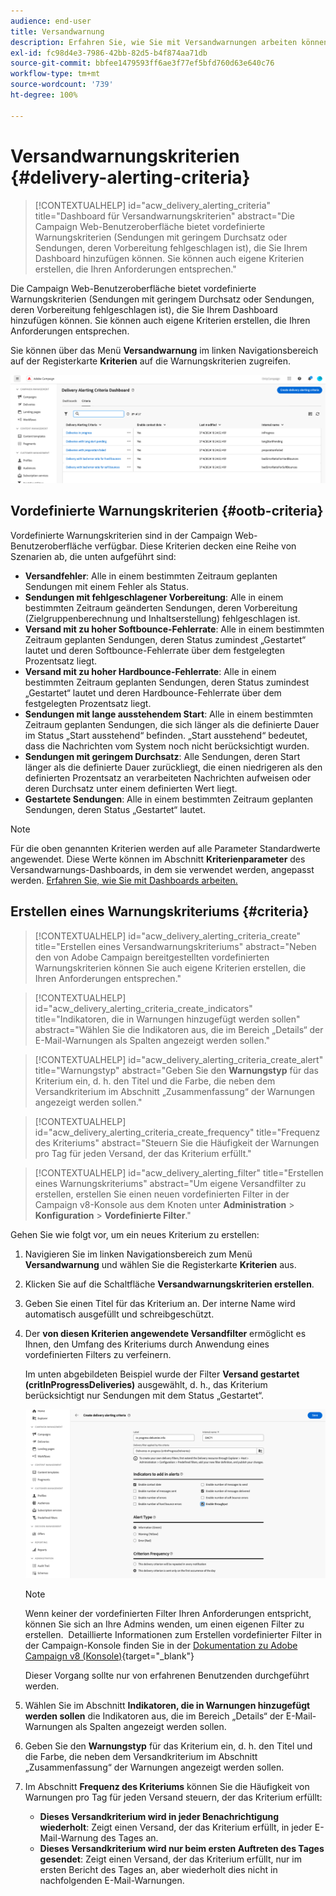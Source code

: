 ```yaml
---
audience: end-user
title: Versandwarnung
description: Erfahren Sie, wie Sie mit Versandwarnungen arbeiten können.
exl-id: fc98d4e3-7986-42bb-82d5-b4f874aa71db
source-git-commit: bbfee1479593ff6ae3f77ef5bfd760d63e640c76
workflow-type: tm+mt
source-wordcount: '739'
ht-degree: 100%

---
```


# Versandwarnungskriterien {#delivery-alerting-criteria}

>[!CONTEXTUALHELP]
>id="acw_delivery_alerting_criteria"
>title="Dashboard für Versandwarnungskriterien"
>abstract="Die Campaign Web-Benutzeroberfläche bietet vordefinierte Warnungskriterien (Sendungen mit geringem Durchsatz oder Sendungen, deren Vorbereitung fehlgeschlagen ist), die Sie Ihrem Dashboard hinzufügen können. Sie können auch eigene Kriterien erstellen, die Ihren Anforderungen entsprechen."

Die Campaign Web-Benutzeroberfläche bietet vordefinierte Warnungskriterien (Sendungen mit geringem Durchsatz oder Sendungen, deren Vorbereitung fehlgeschlagen ist), die Sie Ihrem Dashboard hinzufügen können. Sie können auch eigene Kriterien erstellen, die Ihren Anforderungen entsprechen.

Sie können über das Menü **Versandwarnung** im linken Navigationsbereich auf der Registerkarte **Kriterien** auf die Warnungskriterien zugreifen.

![](assets/alerting-criteria-list.png)

## Vordefinierte Warnungskriterien {#ootb-criteria}

Vordefinierte Warnungskriterien sind in der Campaign Web-Benutzeroberfläche verfügbar. Diese Kriterien decken eine Reihe von Szenarien ab, die unten aufgeführt sind:

* **Versandfehler**: Alle in einem bestimmten Zeitraum geplanten Sendungen mit einem Fehler als Status.
* **Sendungen mit fehlgeschlagener Vorbereitung**: Alle in einem bestimmten Zeitraum geänderten Sendungen, deren Vorbereitung (Zielgruppenberechnung und Inhaltserstellung) fehlgeschlagen ist.
* **Versand mit zu hoher Softbounce-Fehlerrate**: Alle in einem bestimmten Zeitraum geplanten Sendungen, deren Status zumindest „Gestartet“ lautet und deren Softbounce-Fehlerrate über dem festgelegten Prozentsatz liegt.
* **Versand mit zu hoher Hardbounce-Fehlerrate**: Alle in einem bestimmten Zeitraum geplanten Sendungen, deren Status zumindest „Gestartet“ lautet und deren Hardbounce-Fehlerrate über dem festgelegten Prozentsatz liegt.
* **Sendungen mit lange ausstehendem Start**: Alle in einem bestimmten Zeitraum geplanten Sendungen, die sich länger als die definierte Dauer im Status „Start ausstehend“ befinden. „Start ausstehend“ bedeutet, dass die Nachrichten vom System noch nicht berücksichtigt wurden.
* **Sendungen mit geringem Durchsatz**: Alle Sendungen, deren Start länger als die definierte Dauer zurückliegt, die einen niedrigeren als den definierten Prozentsatz an verarbeiteten Nachrichten aufweisen oder deren Durchsatz unter einem definierten Wert liegt.
* **Gestartete Sendungen**: Alle in einem bestimmten Zeitraum geplanten Sendungen, deren Status „Gestartet“ lautet.

>[!NOTE]
>
>Für die oben genannten Kriterien werden auf alle Parameter Standardwerte angewendet. Diese Werte können im Abschnitt **Kriterienparameter** des Versandwarnungs-Dashboards, in dem sie verwendet werden, angepasst werden. [Erfahren Sie, wie Sie mit Dashboards arbeiten.](../msg/delivery-alerting-dashboards.md)

## Erstellen eines Warnungskriteriums {#criteria}

>[!CONTEXTUALHELP]
>id="acw_delivery_alerting_criteria_create"
>title="Erstellen eines Versandwarnungskriteriums"
>abstract="Neben den von Adobe Campaign bereitgestellten vordefinierten Warnungskriterien können Sie auch eigene Kriterien erstellen, die Ihren Anforderungen entsprechen."

>[!CONTEXTUALHELP]
>id="acw_delivery_alerting_criteria_create_indicators"
>title="Indikatoren, die in Warnungen hinzugefügt werden sollen"
>abstract="Wählen Sie die Indikatoren aus, die im Bereich „Details“ der E-Mail-Warnungen als Spalten angezeigt werden sollen."

>[!CONTEXTUALHELP]
>id="acw_delivery_alerting_criteria_create_alert"
>title="Warnungstyp"
>abstract="Geben Sie den **Warnungstyp** für das Kriterium ein, d. h. den Titel und die Farbe, die neben dem Versandkriterium im Abschnitt „Zusammenfassung“ der Warnungen angezeigt werden sollen."

>[!CONTEXTUALHELP]
>id="acw_delivery_alerting_criteria_create_frequency"
>title="Frequenz des Kriteriums"
>abstract="Steuern Sie die Häufigkeit der Warnungen pro Tag für jeden Versand, der das Kriterium erfüllt."

>[!CONTEXTUALHELP]
>id="acw_delivery_alerting_filter"
>title="Erstellen eines Warnungskriteriums"
>abstract="Um eigene Versandfilter zu erstellen, erstellen Sie einen neuen vordefinierten Filter in der Campaign v8-Konsole aus dem Knoten unter **Administration** > **Konfiguration** > **Vordefinierte Filter**."

Gehen Sie wie folgt vor, um ein neues Kriterium zu erstellen:

1. Navigieren Sie im linken Navigationsbereich zum Menü **Versandwarnung** und wählen Sie die Registerkarte **Kriterien** aus.
1. Klicken Sie auf die Schaltfläche **Versandwarnungskriterien erstellen**.
1. Geben Sie einen Titel für das Kriterium an. Der interne Name wird automatisch ausgefüllt und schreibgeschützt.
1. Der **von diesen Kriterien angewendete Versandfilter** ermöglicht es Ihnen, den Umfang des Kriteriums durch Anwendung eines vordefinierten Filters zu verfeinern.

   Im unten abgebildeten Beispiel wurde der Filter **Versand gestartet (critInProgressDeliveries)** ausgewählt, d. h., das Kriterium berücksichtigt nur Sendungen mit dem Status „Gestartet“.

   ![](assets/alerting-criteria-properties.png)

   >[!NOTE]
   >
   >Wenn keiner der vordefinierten Filter Ihren Anforderungen entspricht, können Sie sich an Ihre Admins wenden, um einen eigenen Filter zu erstellen.   Detaillierte Informationen zum Erstellen vordefinierter Filter in der Campaign-Konsole finden Sie in der [Dokumentation zu Adobe Campaign v8 (Konsole)](https://experienceleague.adobe.com/de/docs/campaign/campaign-v8/audience/create-audiences/create-filters){target="_blank"}
   >
   >Dieser Vorgang sollte nur von erfahrenen Benutzenden durchgeführt werden.

1. Wählen Sie im Abschnitt **Indikatoren, die in Warnungen hinzugefügt werden sollen** die Indikatoren aus, die im Bereich „Details“ der E-Mail-Warnungen als Spalten angezeigt werden sollen.

1. Geben Sie den **Warnungstyp** für das Kriterium ein, d. h. den Titel und die Farbe, die neben dem Versandkriterium im Abschnitt „Zusammenfassung“ der Warnungen angezeigt werden sollen.

1. Im Abschnitt **Frequenz des Kriteriums** können Sie die Häufigkeit von Warnungen pro Tag für jeden Versand steuern, der das Kriterium erfüllt:

   * **Dieses Versandkriterium wird in jeder Benachrichtigung wiederholt**: Zeigt einen Versand, der das Kriterium erfüllt, in jeder E-Mail-Warnung des Tages an.
   * **Dieses Versandkriterium wird nur beim ersten Auftreten des Tages gesendet**: Zeigt einen Versand, der das Kriterium erfüllt, nur im ersten Bericht des Tages an, aber wiederholt dies nicht in nachfolgenden E-Mail-Warnungen.
